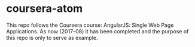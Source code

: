 # coursera-atom
This repo follows the Coursera course: AngularJS: Single Web Page Applications. As now (2017-08) it has been completed and the purpose of this repo is only to serve as example. 
